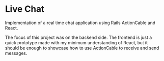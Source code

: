 # Live Chat

Implementation of a real time chat application using Rails ActionCable and React.

The focus of this project was on the backend side. The frontend is just a quick prototype made with my minimum understanding of React, but it should be enough to showcase how to use ActionCable to receive and send messages.
